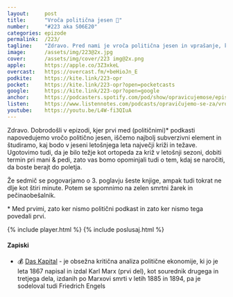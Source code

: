 ```yaml
---
layout: 	post
title:  	"Vroča politična jesen 🍂"
number: 	"#223 aka S06E20"
categories:	epizode
permalink:	/223/
tagline: 	"Zdravo. Pred nami je vroča politična jesen in vprašanje, kdo bo v njej najbolj subverzivni element. Na to vprašanje vam bodo odgovorili drugi podkasti, mi pa, kdaj se naročiti na manikuro in pedikuro. :)"
image:		/assets/img/223@2x.jpg
cover:		/assets/img/cover/223 img@2x.png
apple:		https://apple.co/3Z3xkeL
overcast:	https://overcast.fm/+beHioJn_E
podkite:	https://kite.link/223-opr
pocket:		https://kite.link/223-opr?open=pocketcasts
google:		https://kite.link/223-opr?open=google
anchor:		https://podcasters.spotify.com/pod/show/opravicujemose/episodes/Vroa-politina-jesen-e2nsi7j
listen:		https://www.listennotes.com/podcasts/opravičujemo-se-za/vroča-politična-jesen-wg9FYWqM4Ga/embed/
youtube:	https://youtu.be/L4W-fi3QIuA
---
```


Zdravo. Dobrodošli v epizodi, kjer prvi med (političnimi)\* podkasti napovedujemo vročo politično jesen, iščemo najbolj subverzivni element in študiramo, kaj bodo v jeseni letošnjega leta največji križi in težave. Ugotovimo tudi, da je bilo težje kot ortopeda za križ v letošnji sezoni, dobiti termin pri mani & pedi, zato vas bomo opominjali tudi o tem, kdaj se naročiti, da boste berajt do poletja. 

Že sedmič se pogovarjamo o 3. poglavju šeste knjige, ampak tudi tokrat ne dlje kot štiri minute. Potem se spomnimo na zelen smrtni žarek in pečinaobešalnik. 

\* Med prvimi, zato ker nismo politični podkast in zato ker nismo tega povedali prvi. 

{% include player.html %}
{% include poslusaj.html %}

<!--break-->

#### Zapiski

- 💰 [Das Kapital](https://en.wikipedia.org/wiki/Das_Kapital) - je obsežna kritična analiza politične ekonomije, ki jo je leta 1867 napisal in izdal Karl Marx (prvi del), kot sourednik drugega in tretjega dela, izdanih po Marxovi smrti v letih 1885 in 1894, pa je sodeloval tudi Friedrich Engels 